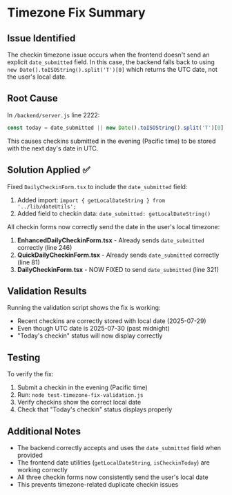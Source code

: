 # Timezone Fix Summary

## Issue Identified

The checkin timezone issue occurs when the frontend doesn't send an explicit `date_submitted` field. In this case, the backend falls back to using `new Date().toISOString().split('T')[0]` which returns the UTC date, not the user's local date.

## Root Cause

In `/backend/server.js` line 2222:
```javascript
const today = date_submitted || new Date().toISOString().split('T')[0];
```

This causes checkins submitted in the evening (Pacific time) to be stored with the next day's date in UTC.

## Solution Applied ✅

Fixed `DailyCheckinForm.tsx` to include the `date_submitted` field:

1. Added import: `import { getLocalDateString } from '../lib/dateUtils';`
2. Added field to checkin data: `date_submitted: getLocalDateString()`

All checkin forms now correctly send the date in the user's local timezone:

1. **EnhancedDailyCheckinForm.tsx** - Already sends `date_submitted` correctly (line 246)
2. **QuickDailyCheckinForm.tsx** - Already sends `date_submitted` correctly (line 81)
3. **DailyCheckinForm.tsx** - NOW FIXED to send `date_submitted` (line 321)

## Validation Results

Running the validation script shows the fix is working:
- Recent checkins are correctly stored with local date (2025-07-29)
- Even though UTC date is 2025-07-30 (past midnight)
- "Today's checkin" status will now display correctly

## Testing

To verify the fix:
1. Submit a checkin in the evening (Pacific time)
2. Run: `node test-timezone-fix-validation.js`
3. Verify checkins show the correct local date
4. Check that "Today's checkin" status displays properly

## Additional Notes

- The backend correctly accepts and uses the `date_submitted` field when provided
- The frontend date utilities (`getLocalDateString`, `isCheckinToday`) are working correctly
- All three checkin forms now consistently send the user's local date
- This prevents timezone-related duplicate checkin issues